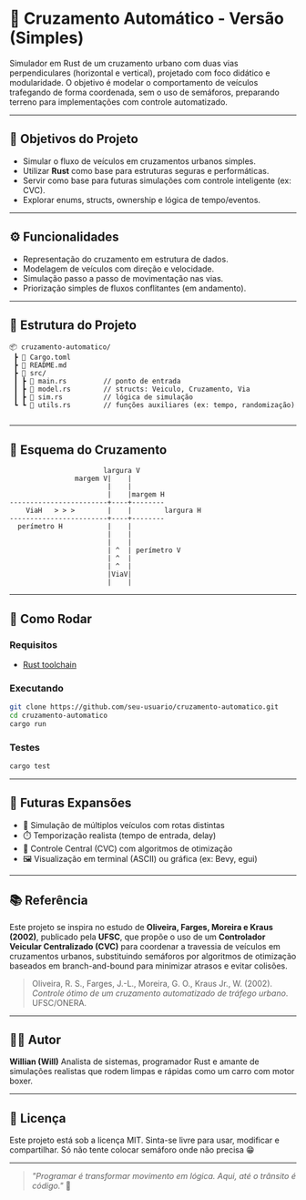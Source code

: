 # 🚦 Cruzamento Automático - Versão (Simples)

Simulador em Rust de um cruzamento urbano com duas vias perpendiculares (horizontal e vertical), projetado com foco didático e modularidade. O objetivo é modelar o comportamento de veículos trafegando de forma coordenada, sem o uso de semáforos, preparando terreno para implementações com controle automatizado.

---

## 🎯 Objetivos do Projeto

* Simular o fluxo de veículos em cruzamentos urbanos simples.
* Utilizar **Rust** como base para estruturas seguras e performáticas.
* Servir como base para futuras simulações com controle inteligente (ex: CVC).
* Explorar enums, structs, ownership e lógica de tempo/eventos.

---

## ⚙️ Funcionalidades

* Representação do cruzamento em estrutura de dados.
* Modelagem de veículos com direção e velocidade.
* Simulação passo a passo de movimentação nas vias.
* Priorização simples de fluxos conflitantes (em andamento).

---

## 🧱 Estrutura do Projeto

```
📦 cruzamento-automatico/
 ┣ 📜 Cargo.toml
 ┣ 📜 README.md
 ┣ 📁 src/
 ┃ ┣ 📜 main.rs         // ponto de entrada
 ┃ ┣ 📜 model.rs        // structs: Veiculo, Cruzamento, Via
 ┃ ┣ 📜 sim.rs          // lógica de simulação
 ┗ ┗ 📜 utils.rs        // funções auxiliares (ex: tempo, randomização)
 
```

---

## 🚏 Esquema do Cruzamento

```
                       largura V
                margem V|    |
                        |    |
                        |    |margem H
------------------------+----+--------
    ViaH   > > >        |    |        largura H
------------------------+----+--------
  perímetro H           |    |
                        |    |
                        |    |
                        | ^  | perímetro V
                        | ^  |
                        | ^  |
                        |ViaV|
                        |    |
```

---

## 🧪 Como Rodar

### Requisitos

* [Rust toolchain](https://www.rust-lang.org/tools/install)

### Executando

```bash
git clone https://github.com/seu-usuario/cruzamento-automatico.git
cd cruzamento-automatico
cargo run
```

### Testes

```bash
cargo test
```

---

## 🔭 Futuras Expansões

* 🚗 Simulação de múltiplos veículos com rotas distintas
* ⏱️ Temporização realista (tempo de entrada, delay)
* 🤖 Controle Central (CVC) com algoritmos de otimização
* 🖼️ Visualização em terminal (ASCII) ou gráfica (ex: Bevy, egui)

---

## 📚 Referência

Este projeto se inspira no estudo de **Oliveira, Farges, Moreira e Kraus (2002)**, publicado pela **UFSC**, que propõe o uso de um **Controlador Veicular Centralizado (CVC)** para coordenar a travessia de veículos em cruzamentos urbanos, substituindo semáforos por algoritmos de otimização baseados em branch-and-bound para minimizar atrasos e evitar colisões.

> Oliveira, R. S., Farges, J.-L., Moreira, G. O., Kraus Jr., W. (2002). *Controle ótimo de um cruzamento automatizado de tráfego urbano*. UFSC/ONERA.

---

## 👨‍💻 Autor

**Willian (Will)**
Analista de sistemas, programador Rust e amante de simulações realistas que rodem limpas e rápidas como um carro com motor boxer.

---

## 📜 Licença

Este projeto está sob a licença MIT. Sinta-se livre para usar, modificar e compartilhar. Só não tente colocar semáforo onde não precisa 😁

---

> *"Programar é transformar movimento em lógica. Aqui, até o trânsito é código."* 🚦